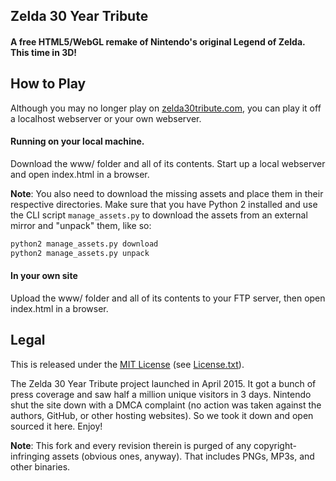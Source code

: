 ## Zelda 30 Year Tribute

#### A free HTML5/WebGL remake of Nintendo's original Legend of Zelda. This time in 3D!


## How to Play

Although you may no longer play on [zelda30tribute.com](http://www.zelda30tribute.com), you can play it off a
localhost webserver or your own webserver.

#### Running on your local machine.

Download the www/ folder and all of its contents. Start up a local webserver and open index.html in a browser.

**Note**: You also need to download the missing assets and place them in their respective directories. Make sure that you have Python 2 installed and use the CLI script `manage_assets.py` to download the assets from an external mirror and "unpack" them, like so:
```bash
python2 manage_assets.py download
python2 manage_assets.py unpack
```

#### In your own site

Upload the www/ folder and all of its contents to your FTP server, then open
index.html in a browser.



## Legal

This is released under the [MIT License](http://mit-license.org/) (see [License.txt](LICENSE.txt)). 

The Zelda 30 Year Tribute project launched in April 2015. It got a bunch of press coverage and saw half a million unique visitors in 3 days. Nintendo shut the site down with a DMCA complaint (no action was taken against the authors, GitHub, or other hosting websites). So we took it down and open sourced it here. Enjoy!

**Note**: This fork and every revision therein is purged of any copyright-infringing assets (obvious ones, anyway). That includes PNGs, MP3s, and other binaries.
